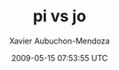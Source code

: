 ---
title: 'pi vs jo'
posts: 6
hash: 'fyf9iB0Q'
author: 'Xavier Aubuchon-Mendoza'
date: 2009-05-15 07:53:55 UTC
sources:
  - https://tokipona.yahoogroups.narkive.com/fyf9iB0Q
---